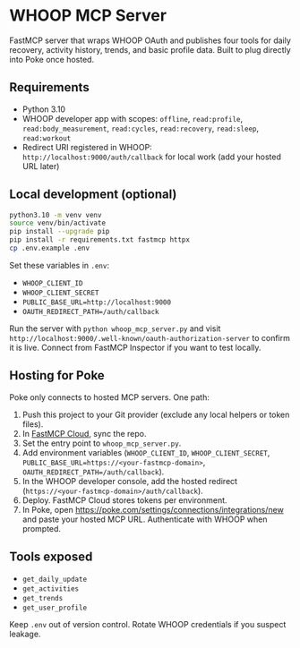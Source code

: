 # WHOOP MCP Server

FastMCP server that wraps WHOOP OAuth and publishes four tools for daily recovery, activity history, trends, and basic profile data. Built to plug directly into Poke once hosted.

## Requirements
- Python 3.10
- WHOOP developer app with scopes: `offline`, `read:profile`, `read:body_measurement`, `read:cycles`, `read:recovery`, `read:sleep`, `read:workout`
- Redirect URI registered in WHOOP: `http://localhost:9000/auth/callback` for local work (add your hosted URL later)

## Local development (optional)
```bash
python3.10 -m venv venv
source venv/bin/activate
pip install --upgrade pip
pip install -r requirements.txt fastmcp httpx
cp .env.example .env
```
Set these variables in `.env`:
- `WHOOP_CLIENT_ID`
- `WHOOP_CLIENT_SECRET`
- `PUBLIC_BASE_URL=http://localhost:9000`
- `OAUTH_REDIRECT_PATH=/auth/callback`

Run the server with `python whoop_mcp_server.py` and visit `http://localhost:9000/.well-known/oauth-authorization-server` to confirm it is live. Connect from FastMCP Inspector if you want to test locally.

## Hosting for Poke
Poke only connects to hosted MCP servers. One path:
1. Push this project to your Git provider (exclude any local helpers or token files).
2. In [FastMCP Cloud](https://gofastmcp.com/), sync the repo.
3. Set the entry point to `whoop_mcp_server.py`.
4. Add environment variables (`WHOOP_CLIENT_ID`, `WHOOP_CLIENT_SECRET`, `PUBLIC_BASE_URL=https://<your-fastmcp-domain>`, `OAUTH_REDIRECT_PATH=/auth/callback`).
5. In the WHOOP developer console, add the hosted redirect (`https://<your-fastmcp-domain>/auth/callback`).
6. Deploy. FastMCP Cloud stores tokens per environment.
7. In Poke, open https://poke.com/settings/connections/integrations/new and paste your hosted MCP URL. Authenticate with WHOOP when prompted.

## Tools exposed
- `get_daily_update`
- `get_activities`
- `get_trends`
- `get_user_profile`

Keep `.env` out of version control. Rotate WHOOP credentials if you suspect leakage.
